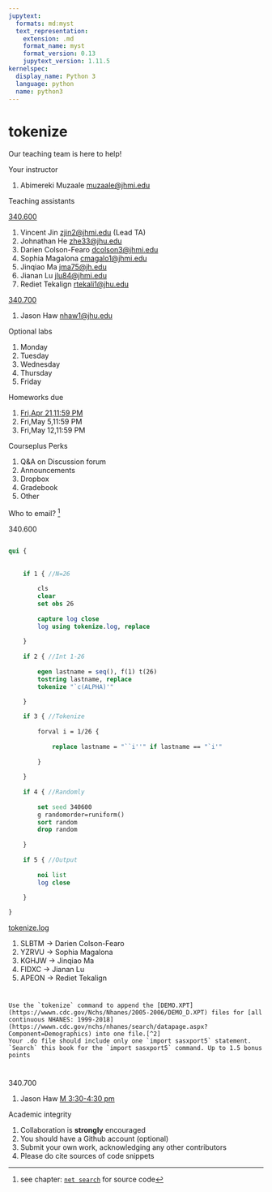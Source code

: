 ```yaml
---
jupytext:
  formats: md:myst
  text_representation:
    extension: .md
    format_name: myst
    format_version: 0.13
    jupytext_version: 1.11.5
kernelspec:
  display_name: Python 3
  language: python
  name: python3
---
```


# tokenize

Our teaching team is here to help!

Your instructor

1. Abimereki Muzaale muzaale@jhmi.edu 

Teaching assistants

[340.600](https://www.jhsph.edu/courses/course/36389/2022/340.600.01/stata-programming)

1. Vincent Jin zjin2@jhmi.edu (Lead TA)
2. Johnathan He zhe33@jhu.edu  
3. Darien Colson-Fearo dcolson3@jhmi.edu   
4. Sophia Magalona cmagalo1@jhmi.edu  
5. Jinqiao Ma jma75@jh.edu  
6. Jianan Lu jlu84@jhmi.edu  
7. Rediet Tekalign rtekali1@jhu.edu

[340.700](https://www.jhsph.edu/courses/course/37447/2022/340.700.71/advanced-stata-programming)

1. Jason Haw nhaw1@jhu.edu  

Optional labs

1. Monday
2. Tuesday
3. Wednesday
4. Thursday
5. Friday

Homeworks due  

1. [Fri,Apr 21,11:59 PM](hw1.md)
2. Fri,May 5,11:59 PM
3. Fri,May 12,11:59 PM

Courseplus Perks

1. Q&A on Discussion forum
2. Announcements
3. Dropbox
4. Gradebook
5. Other

Who to email? [^1]

340.600

```stata

qui {
    
    
    if 1 { //N=26
        
        cls
        clear
        set obs 26
        
        capture log close 
        log using tokenize.log, replace  
        
    }
    
    if 2 { //Int 1-26
        
        egen lastname = seq(), f(1) t(26)
        tostring lastname, replace 
        tokenize "`c(ALPHA)'" 
        
    }

    if 3 { //Tokenize
        
        forval i = 1/26 {
            
            replace lastname = "``i''" if lastname == "`i'" 
            
        }
        
    }
    
    if 4 { //Randomly
        
        set seed 340600
        g randomorder=runiform()
        sort random  
        drop random    
        
    }
    
    if 5 { //Output
        
        noi list 
        log close 
        
    }

}


```

[tokenize.log](https://raw.githubusercontent.com/jhustata/book/main/tokenize.log)

1. SLBTM -> Darien Colson-Fearo
2. YZRVU -> Sophia Magalona
3. KGHJW -> Jinqiao Ma
4. FIDXC -> Jianan Lu
5. APEON -> Rediet Tekalign

#

```{seealso}
Use the `tokenize` command to append the [DEMO.XPT](https://wwwn.cdc.gov/Nchs/Nhanes/2005-2006/DEMO_D.XPT) files for [all continuous NHANES: 1999-2018](https://wwwn.cdc.gov/nchs/nhanes/search/datapage.aspx?Component=Demographics) into one file.[^2]
Your .do file should include only one `import sasxport5` statement.
`Search` this book for the `import sasxport5` command. Up to 1.5 bonus points
```

#

340.700

1. Jason Haw [M 3:30-4:30 pm](https://JHUBlueJays.zoom.us/j/91524920312?pwd=MlVLNVpObGNWRzZKTUNzVVNFM2djQT09)

Academic integrity

1. Collaboration is **strongly** encouraged
2. You should have a Github account (optional)
3. Submit your own work, acknowledging any other contributors
4. Please do cite sources of code snippets

[^1]: see chapter: [`net search`](zzz.md) for source code
[^2]: see chapter: [`net search`](zzz.md) for more on NHANES
